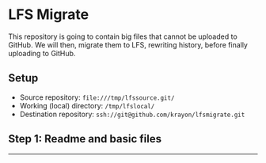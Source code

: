 # LFS Migrate

This repository is going to contain big files that cannot be uploaded to GitHub.
We will then, migrate them to LFS, rewriting history, before finally uploading
to GitHub.

## Setup

- Source repository:         `file:///tmp/lfssource.git/`
- Working (local) directory: `/tmp/lfslocal/`
- Destination repository:    `ssh://git@github.com/krayon/lfsmigrate.git`

## Step 1: Readme and basic files

----
[//]: # ( vim: set ts=4 sw=4 et cindent tw=80 ai si syn=markdown ft=markdown: )
